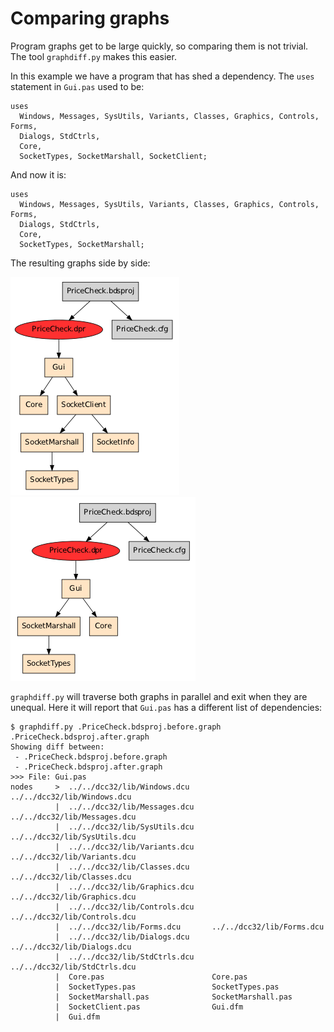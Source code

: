 # Comparing graphs

Program graphs get to be large quickly, so comparing them is not trivial. The
tool `graphdiff.py` makes this easier.

In this example we have a program that has shed a dependency. The `uses`
statement in `Gui.pas` used to be:

	uses
	  Windows, Messages, SysUtils, Variants, Classes, Graphics, Controls, Forms,
	  Dialogs, StdCtrls,
	  Core,
	  SocketTypes, SocketMarshall, SocketClient;

And now it is:

	uses
	  Windows, Messages, SysUtils, Variants, Classes, Graphics, Controls, Forms,
	  Dialogs, StdCtrls,
	  Core,
	  SocketTypes, SocketMarshall;

The resulting graphs side by side:

![The original graph](imgs/pricecheck_default.png)
![The graph without the dependency](imgs/pricecheck_minus_dependency.png)

`graphdiff.py` will traverse both graphs in parallel and exit when they are
unequal. Here it will report that `Gui.pas` has a different list of
dependencies:

	$ graphdiff.py .PriceCheck.bdsproj.before.graph .PriceCheck.bdsproj.after.graph
	Showing diff between:
	 - .PriceCheck.bdsproj.before.graph
	 - .PriceCheck.bdsproj.after.graph
	>>> File: Gui.pas
	nodes     >  ../../dcc32/lib/Windows.dcu     ../../dcc32/lib/Windows.dcu
			  |  ../../dcc32/lib/Messages.dcu    ../../dcc32/lib/Messages.dcu    
			  |  ../../dcc32/lib/SysUtils.dcu    ../../dcc32/lib/SysUtils.dcu    
			  |  ../../dcc32/lib/Variants.dcu    ../../dcc32/lib/Variants.dcu    
			  |  ../../dcc32/lib/Classes.dcu     ../../dcc32/lib/Classes.dcu     
			  |  ../../dcc32/lib/Graphics.dcu    ../../dcc32/lib/Graphics.dcu    
			  |  ../../dcc32/lib/Controls.dcu    ../../dcc32/lib/Controls.dcu    
			  |  ../../dcc32/lib/Forms.dcu       ../../dcc32/lib/Forms.dcu       
			  |  ../../dcc32/lib/Dialogs.dcu     ../../dcc32/lib/Dialogs.dcu     
			  |  ../../dcc32/lib/StdCtrls.dcu    ../../dcc32/lib/StdCtrls.dcu    
			  |  Core.pas                        Core.pas                        
			  |  SocketTypes.pas                 SocketTypes.pas                 
			  |  SocketMarshall.pas              SocketMarshall.pas              
			  |  SocketClient.pas                Gui.dfm                         
			  |  Gui.dfm  
